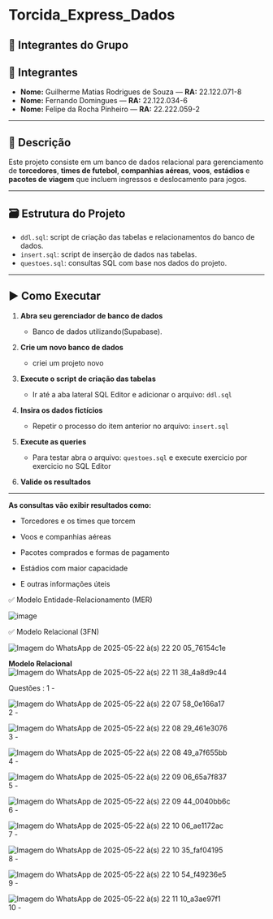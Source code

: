# Torcida_Express_Dados
## 👥 Integrantes do Grupo

## 👥 Integrantes

- **Nome:** Guilherme Matias Rodrigues de Souza — **RA:** 22.122.071-8 
- **Nome:** Fernando Domingues — **RA:** 22.122.034-6
- **Nome:** Felipe da Rocha Pinheiro — **RA:** 22.222.059-2

---

## 📄 Descrição

Este projeto consiste em um banco de dados relacional para gerenciamento de **torcedores**, **times de futebol**, **companhias aéreas**, **voos**, **estádios** e **pacotes de viagem** que incluem ingressos e deslocamento para jogos.

---

## 🗃️ Estrutura do Projeto

- `ddl.sql`: script de criação das tabelas e relacionamentos do banco de dados.
- `insert.sql`: script de inserção de dados nas tabelas.
- `questoes.sql`: consultas SQL com base nos dados do projeto.

---

## ▶️ Como Executar

1. **Abra seu gerenciador de banco de dados**
   - Banco de dados utilizando(Supabase).

2. **Crie um novo banco de dados**
   - criei um projeto novo 
4. **Execute o script de criação das tabelas**
   - Ir até a aba lateral SQL Editor e adicionar o arquivo: `ddl.sql` 

5. **Insira os dados fictícios**
   - Repetir o processo do item anterior no arquivo: `insert.sql`

6. **Execute as queries**
   - Para testar abra o arquivo: `questoes.sql` e execute exercicio por exercicio no SQL Editor 

7. **Valide os resultados**

---
  
**As consultas vão exibir resultados como:**

- Torcedores e os times que torcem

- Voos e companhias aéreas

- Pacotes comprados e formas de pagamento

- Estádios com maior capacidade

- E outras informações úteis



✅ Modelo Entidade-Relacionamento (MER)

![image](https://github.com/user-attachments/assets/e89cc701-8b38-4944-a865-92585d9c14f8)

✅ Modelo Relacional (3FN)

![Imagem do WhatsApp de 2025-05-22 à(s) 22 20 05_76154c1e](https://github.com/user-attachments/assets/a098df9a-8abe-4e27-b4f9-62ffe82654a3)

**Modelo Relacional**
![Imagem do WhatsApp de 2025-05-22 à(s) 22 11 38_4a8d9c44](https://github.com/user-attachments/assets/e9abe56d-27cb-48e9-a8b0-5c4fbe00126d)

Questões :
1 -

![Imagem do WhatsApp de 2025-05-22 à(s) 22 07 58_0e166a17](https://github.com/user-attachments/assets/6cabbdce-6f76-4d7d-a392-9cb537ba15a3)<br>
2 - 


![Imagem do WhatsApp de 2025-05-22 à(s) 22 08 29_461e3076](https://github.com/user-attachments/assets/c924a516-ad70-4689-a68e-7f1b231f1424)<br>
3 - 


![Imagem do WhatsApp de 2025-05-22 à(s) 22 08 49_a7f655bb](https://github.com/user-attachments/assets/d4c5f02a-d0f1-4e7a-ba7a-b8b03e65ee60)<br>
4 - 


![Imagem do WhatsApp de 2025-05-22 à(s) 22 09 06_65a7f837](https://github.com/user-attachments/assets/f146d4e3-944c-452c-aaef-f5e17b9aac68)<br>
5 - 


![Imagem do WhatsApp de 2025-05-22 à(s) 22 09 44_0040bb6c](https://github.com/user-attachments/assets/819c65b6-4a99-41c7-83de-a224a30f1fd4)<br>
6 - 


![Imagem do WhatsApp de 2025-05-22 à(s) 22 10 06_ae1172ac](https://github.com/user-attachments/assets/f7be78ae-0168-4398-8ce3-140a61b722b8)<br>
7 - 


![Imagem do WhatsApp de 2025-05-22 à(s) 22 10 35_faf04195](https://github.com/user-attachments/assets/4728dbaf-80bf-4faf-bb78-01fd6f072ac6)<br>
8 - 


![Imagem do WhatsApp de 2025-05-22 à(s) 22 10 54_f49236e5](https://github.com/user-attachments/assets/36e44403-2a82-46b2-ba26-e363a7d82cef)<br>
9 -


![Imagem do WhatsApp de 2025-05-22 à(s) 22 11 10_a3ae97f1](https://github.com/user-attachments/assets/64fcafb8-40a7-4097-8db1-651a5228cfd8)<br>
10 -








